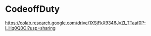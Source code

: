 # CodeoffDuty

https://colab.research.google.com/drive/1XSjFkX9346JvZl_TTaaf0P-I_Hq0Q0OI?usp=sharing
